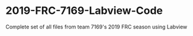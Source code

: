 # 2019-FRC-7169-Labview-Code
Complete set of all files from team 7169's 2019 FRC season using Labview
